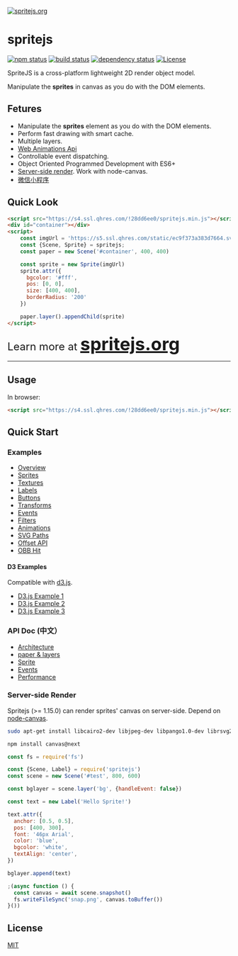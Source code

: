 [![spritejs.org](https://p4.ssl.qhimg.com/t01ef51d10b3e52e6e3.png)](http://spritejs.org)

# spritejs 

[![npm status](https://img.shields.io/npm/v/spritejs.svg)](https://www.npmjs.org/package/spritejs)
[![build status](https://api.travis-ci.org/spritejs/spritejs.svg?branch=master)](https://travis-ci.org/spritejs/spritejs) 
[![dependency status](https://david-dm.org/spritejs/spritejs.svg)](https://david-dm.org/spritejs/spritejs)
[![License](https://img.shields.io/npm/l/spritejs.svg)](LICENSE)

SpriteJS is a cross-platform lightweight 2D render object model.

Manipulate the **sprites** in canvas as you do with the DOM elements.

## Fetures

- Manipulate the **sprites** element as you do with the DOM elements.
- Perform fast drawing with smart cache.
- Multiple layers.
- [Web Animations Api](https://w3c.github.io/web-animations/#the-animation-interface)
- Controllable event dispatching.
- Object Oriented Programmed Development with ES6+
- [Server-side render](#server-side-render). Work with node-canvas.
- [微信小程序](https://github.com/spritejs/sprite-wxapp)

## Quick Look

```html
<script src="https://s4.ssl.qhres.com/!28dd6ee0/spritejs.min.js"></script>
<div id="container"></div>
<script>
    const imgUrl = 'https://s5.ssl.qhres.com/static/ec9f373a383d7664.svg'
    const {Scene, Sprite} = spritejs;
    const paper = new Scene('#container', 400, 400)

    const sprite = new Sprite(imgUrl)
    sprite.attr({
      bgcolor: '#fff',
      pos: [0, 0],
      size: [400, 400],
      borderRadius: '200'
    })

    paper.layer().appendChild(sprite)
</script>
```

<div style="font-size: 1.5rem">Learn more at <strong style="font-size: 2.5rem"><a href="http://spritejs.org/">spritejs.org</a></strong> </div>

---

## Usage

In browser:

```html
<script src="https://s4.ssl.qhres.com/!28dd6ee0/spritejs.min.js"></script>
```

## Quick Start

### Examples

- [Overview](http://spritejs.org/)
- [Sprites](http://spritejs.org/#basic_sprites)
- [Textures](http://spritejs.org/#sprites_textures)
- [Labels](http://spritejs.org/#labels)
- [Buttons](http://spritejs.org/#buttons)
- [Transforms](http://spritejs.org/#sprites_transforms)
- [Events](http://spritejs.org/#sprite_events)
- [Filters](http://spritejs.org/#filters)
- [Animations](http://spritejs.org/#animations)
- [SVG Paths](http://spritejs.org/#svg_path)
- [Offset API](http://spritejs.org/#offset_api)
- [OBB Hit](http://spritejs.org/#obb)

#### D3 Examples

Compatible with [d3.js](https://github.com/d3/d3).

- [D3.js Example 1](http://spritejs.org/#d3)
- [D3.js Example 2](http://spritejs.org/#d3-2)
- [D3.js Example 3](http://spritejs.org/#d3-3)

### API Doc (中文）

- [Architecture](docs#整体结构)
- [paper & layers](docs#快速上手)
- [Sprite](docs#sprite-类结构)
- [Events](docs#事件机制)
- [Performance](docs#性能)

### Server-side Render

Spritejs (>= 1.15.0) can render sprites' canvas on server-side. Depend on [node-canvas](https://github.com/Automattic/node-canvas).

```bash
sudo apt-get install libcairo2-dev libjpeg-dev libpango1.0-dev librsvg2-dev libgif-dev build-essential g++
```

```bash
npm install canvas@next
```

```js
const fs = require('fs')

const {Scene, Label} = require('spritejs')
const scene = new Scene('#test', 800, 600)

const bglayer = scene.layer('bg', {handleEvent: false})

const text = new Label('Hello Sprite!')

text.attr({
  anchor: [0.5, 0.5],
  pos: [400, 300],
  font: '46px Arial',
  color: 'blue',
  bgcolor: 'white',
  textAlign: 'center',
})

bglayer.append(text)

;(async function () {
  const canvas = await scene.snapshot()
  fs.writeFileSync('snap.png', canvas.toBuffer())
}())
```

## License

[MIT](LICENSE)
